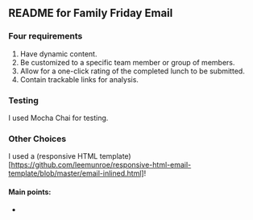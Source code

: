## README for Family Friday Email

### Four requirements
1. Have dynamic content.
2. Be customized to a specific team member or group of members.
3. Allow for a one-click rating of the completed lunch to be submitted.
4. Contain trackable links for analysis.

### Testing
I used Mocha Chai for testing.

### Other Choices
I used a (responsive HTML template)[https://github.com/leemunroe/responsive-html-email-template/blob/master/email-inlined.html]!

#### Main points:
- 
